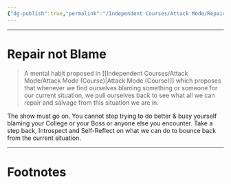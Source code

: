 ```yaml
---
{"dg-publish":true,"permalink":"/Independent Courses/Attack Mode/Repair not Blame/","tags":["Psychology"]}
---
```



---
# Repair not Blame
> A mental habit proposed in [[Independent Courses/Attack Mode/Attack Mode (Course)\|Attack Mode (Course)]] which proposes that whenever we find ourselves blaming something or someone for our current situation, we pull ourselves back to see what all we can repair and salvage from this situation we are in.

The show must go on. 
You cannot stop trying to do better & busy yourself blaming your College or your Boss or anyone else you encounter.
Take a step back, Introspect and Self-Reflect on what we can do to bounce back from the current situation.

---
# Footnotes
